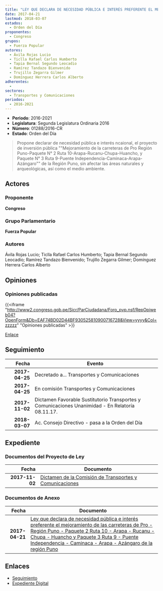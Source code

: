 ```yaml
---
title: "LEY QUE DECLARA DE NECESIDAD PÚBLICA E INTERÉS PREFERENTE EL MEJORAMIENTO DE LAS CARRETERAS DE PRO-REGIÓN PUNO-PAQUETE N° 2 RUTA 10-ARAPA-RUCANU-CHUPA-HUANCHO Y PAQUETE N° 3 RUTA 9-PUENTE INDEPENDENCIA-CAMINACA-ARAPA-AZÁNGARO DE LA REGIÓN PUNO"
date: 2017-04-21
lastmod: 2018-03-07
estados: 
  - Orden del Día
proponentes: 
  - Congreso
grupos: 
  - Fuerza Popular
autores: 
  - Ávila Rojas Lucio
  - Ticlla Rafael Carlos Humberto
  - Tapia Bernal Segundo Leocadio
  - Ramírez Tandazo Bienvenido
  - Trujillo Zegarra Gilmer
  - Domínguez Herrera Carlos Alberto
adherentes: 
  - 
sectores: 
  - Transportes y Comunicaciones
periodos: 
  - 2016-2021
---
```


- **Periodo**: 2016-2021
- **Legislatura**: Segunda Legislatura Ordinaria 2016
- **Número**: 01288/2016-CR
- **Estado**: Orden del Día

> Propone declarar de necesidad pública e interés ncaional, el proyecto de inversión pública ""Mejoramiento de la carreteras de Pro Región Puno-Paquete N° 2 Ruta 10-Arapa-Rucanu-Chupa-Huancho, y Paquete N° 3 Ruta 9-Puente Independencia-Caminaca-Arapa-Azángaro"" de la Región Puno, sin afectar las áreas naturales y arqueológicas, así como el medio ambiente.


## Actores

### Proponente

**Congreso**

### Grupo Parlamentario

**Fuerza Popular**

### Autores

Ávila Rojas Lucio; Ticlla Rafael Carlos Humberto; Tapia Bernal Segundo Leocadio; Ramírez Tandazo Bienvenido; Trujillo Zegarra Gilmer; Domínguez Herrera Carlos Alberto


## Opiniones

### Opiniones publicadas

{{<iframe "http://www2.congreso.gob.pe/Sicr/ParCiudadana/Foro_pvp.nsf/RepOpiweb04?OpenForm&Db=EAF74BD02D44BF930525810900716728&View=yyyy&Col=zzzzz" "Opiniones publicadas" >}}

[Enlace](http://www2.congreso.gob.pe/Sicr/ParCiudadana/Foro_pvp.nsf/RepOpiweb04?OpenForm&Db=EAF74BD02D44BF930525810900716728&View=yyyy&Col=zzzzz)

## Seguimiento

| Fecha | Evento |
|------:|--------|
| **2017-04-25** | Decretado a... Transportes y Comunicaciones|
| **2017-04-25** | En comisión Transportes y Comunicaciones|
| **2017-11-02** | Dictamen Favorable Sustitutorio Transportes y Comunicaciones Unanimidad - En Relatoría 08.11.17.|
| **2018-03-07** | Ac. Consejo Directivo - pasa a la Orden del Día|


## Expediente


### Documentos del Proyecto de Ley

| Fecha | Documento |
|------:|--------|
| **2017-11-02** | [Dictamen de la Comisión de Transportes y Comunicaciones](http://www.leyes.congreso.gob.pe/Documentos/2016_2021/Dictamenes/Proyectos_de_Ley/01288DC23MAY20171102.pdf) |

### Documentos de Anexo

| Fecha | Documento |
|------:|--------|
| **2017-04-21** | [Ley que declara de necesidad pública e interés preferente el mejoramiento de las carreteras de Pro - Región Puno - Paquete 2 Ruta 10 - Arapa - Rucanu - Chupa - Huancho y Paquete 3 Ruta 9 - Puente Independencia - Caminaca - Arapa - Azángaro de la región Puno](http://www.leyes.congreso.gob.pe/Documentos/2016_2021/Proyectos_de_Ley_y_de_Resoluciones_Legislativas/PL0128820170421.pdf) |

## Enlaces 

- [Seguimiento](http://www2.congreso.gob.pe/Sicr/TraDocEstProc/CLProLey2016.nsf/f7fff46988ca05b1052578e100829cc7/70616a8d2956cb480525810c00705317?OpenDocument)
- [Expediente Digital](http://www2.congreso.gob.pe/Sicr/TraDocEstProc/CLProLey2016.nsf/f7fff46988ca05b1052578e100829cc7/70616a8d2956cb480525810c00705317?OpenDocument&Click=05257FB7005EB655.eb71d0cf91d8294e05256cdf006b5706/$Body/0.1C6C)
